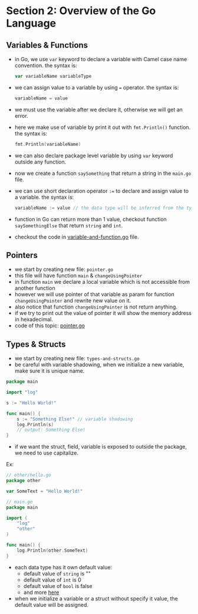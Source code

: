 # Section 2: Overview of the Go Language

## Variables & Functions

- in Go, we use `var` keyword to declare a variable with Camel case name convention. the syntax is:

  ```go
  var variableName variableType
  ```

- we can assign value to a variable by using `=` operator. the syntax is:

  ```go
  variableName = value
  ```

- we must use the variable after we declare it, otherwise we will get an error.
- here we make use of variable by print it out with `fmt.Println()` function. the syntax is:

  ```go
  fmt.Println(variableName)
  ```

- we can also declare package level variable by using `var` keyword outside any function.
- now we create a function `saySomething` that return a string in the `main.go` file.
- we can use short declaration operator `:=` to declare and assign value to a variable. the syntax is:

  ```go
  variableName := value // the data type will be inferred from the type of value
  ```

- function in Go can return more than 1 value, checkout function `saySomethingElse` that return `string` and `int`.
- checkout the code in [variable-and-function.go](variable-and-function.go) file.

## Pointers

- we start by creating new file: `pointer.go`
- this file will have function `main` & `changeUsingPointer`
- in function `main` we declare a local variable which is not accessible from another function
- however we will use pointer of that variable as param for function `changeUsingPointer` and rewrite new value on it.
- also notice that function `changeUsingPointer` is not return anything.
- if we try to print out the value of pointer it will show the memory address in hexadecimal.
- code of this topic: [pointer.go](pointer.go)

## Types & Structs

- we start by creating new file: `types-and-structs.go`
- be careful with variable shadowing, when we initialize a new variable, make sure it is unique name.

```go
package main

import "log"

s := "Hello World!"

func main() {
	s := "Something Else!" // variable shadowing 
	log.Println(s)
	// output: Something Else!
}
```

- if we want the struct, field, variable is exposed to outside the package, we need to use capitalize.

Ex:

```go
// other/hello.go
package other

var SomeText = "Hello World!"

```

```go
// main.go
package main

import (
	"log"
	"other"
)

func main() {
	log.Println(other.SomeText)
}
```

- each data type has it own default value:
  - default value of `string` is ""
  - default value of `int` is 0
  - default value of `bool` is false
  - and more [here](https://golangbyexample.com/go-default-zero-value-all-types/)
- when we initialize a variable or a struct without specify it value, the default value will be assigned.
 